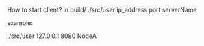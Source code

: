 How to start client?
in build/ ./src/user ip_address port serverName

example:

./src/user 127.0.0.1 8080 NodeA